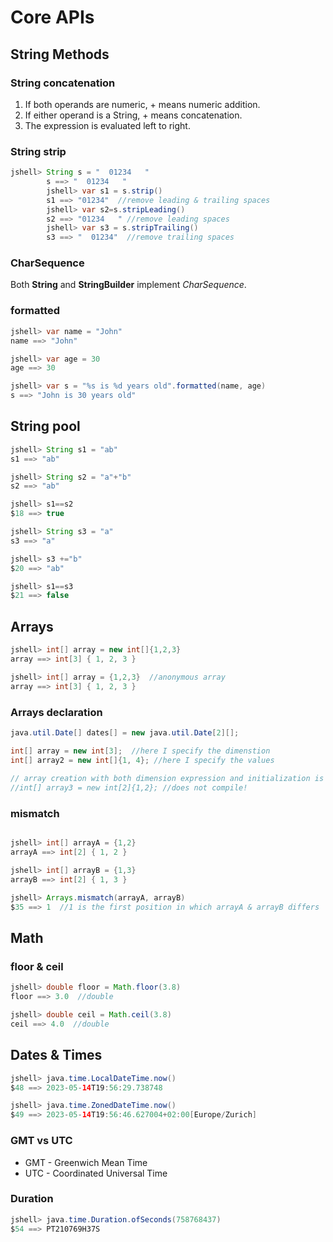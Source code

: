 # Core APIs
## String Methods
### String concatenation
1. If both operands are numeric, + means numeric addition. 
2. If either operand is a String, + means concatenation. 
3. The expression is evaluated left to right.
### String strip
```java
jshell> String s = "  01234   "
        s ==> "  01234   "
        jshell> var s1 = s.strip()
        s1 ==> "01234"  //remove leading & trailing spaces
        jshell> var s2=s.stripLeading()
        s2 ==> "01234   " //remove leading spaces
        jshell> var s3 = s.stripTrailing()
        s3 ==> "  01234"  //remove trailing spaces
```

### CharSequence
Both **String** and **StringBuilder** implement _CharSequence_.
### formatted
```java
jshell> var name = "John"
name ==> "John"

jshell> var age = 30
age ==> 30

jshell> var s = "%s is %d years old".formatted(name, age)
s ==> "John is 30 years old"

```

## String pool
```java
jshell> String s1 = "ab"
s1 ==> "ab"

jshell> String s2 = "a"+"b"
s2 ==> "ab"

jshell> s1==s2
$18 ==> true

jshell> String s3 = "a"
s3 ==> "a"

jshell> s3 +="b"
$20 ==> "ab"

jshell> s1==s3
$21 ==> false

```
## Arrays
```java
jshell> int[] array = new int[]{1,2,3}
array ==> int[3] { 1, 2, 3 }

jshell> int[] array = {1,2,3}  //anonymous array
array ==> int[3] { 1, 2, 3 }


```
### Arrays declaration
```java
java.util.Date[] dates[] = new java.util.Date[2][];

```
```java
int[] array = new int[3];  //here I specify the dimenstion
int[] array2 = new int[]{1, 4}; //here I specify the values
    
// array creation with both dimension expression and initialization is illegal
//int[] array3 = new int[2]{1,2}; //does not compile!
```


### mismatch
```java

jshell> int[] arrayA = {1,2}
arrayA ==> int[2] { 1, 2 }

jshell> int[] arrayB = {1,3}
arrayB ==> int[2] { 1, 3 }

jshell> Arrays.mismatch(arrayA, arrayB)
$35 ==> 1  //1 is the first position in which arrayA & arrayB differs

```
## Math
### floor & ceil
```java
jshell> double floor = Math.floor(3.8)
floor ==> 3.0  //double

jshell> double ceil = Math.ceil(3.8)
ceil ==> 4.0  //double
```
## Dates & Times
```java
jshell> java.time.LocalDateTime.now()
$48 ==> 2023-05-14T19:56:29.738748

jshell> java.time.ZonedDateTime.now()
$49 ==> 2023-05-14T19:56:46.627004+02:00[Europe/Zurich]
```

### GMT vs UTC
- GMT - Greenwich Mean Time
- UTC - Coordinated Universal Time

### Duration
```java
jshell> java.time.Duration.ofSeconds(758768437)
$54 ==> PT210769H37S
```